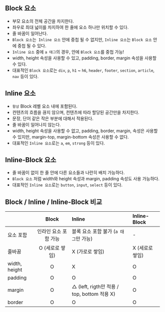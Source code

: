 ## Block 요소

- 부모 요소의 전체 공간을 차지한다.
- 좌우로 최대 넓이를 차지하여 한 줄에 요소 하나만 위치할 수 있다.
- 줄 바꿈이 일어난다.
- `Block 요소`는` Inline 요소` 안에 중첩 될 수 없지만, `Inline 요소`는 `Block 요소` 안에 중첩 될 수 있다.
- `Inline 요소` 중에 `a 태그`의 경우, 안에 `Block 요소`를 중첩 가능!
- width, height 속성을 사용할 수 있고, padding, border, margin 속성을 사용할 수 있다.
- 대표적인 `Block 요소`로는 `div`, `p`, `h1` ~ `h6`, `header`, `footer`, `section`, `article`, `nav` 등이 있다.

## Inline 요소

- `항상` Block 레벨 요소 내에 포함된다.
- 컨텐츠의 흐름을 끊지 않으며, 컨텐츠에 따라 할당된 공간만을 차지한다.
- 문장, 단어 같은 작은 부분에 대해서 적용된다.
- 줄 바꿈이 일어나지 않는다.
- width, height 속성을 사용할 수 없고, padding, border, margin, 속성은 사용할 수 있지만, margin-top, margin-bottom 속성은 사용할 수 없다.
- 대표적인 `Inline 요소`로는 `a`, `em`, `strong` 등이 있다.

## Inline-Block 요소

- 줄 바꿈이 없이 한 줄 안에 다른 요소들과 나란히 배치 가능하다.
- `Block 요소` 처럼 width와 height 속성과 margin, padding 속성도 사용 가능하다.
- 대표적인 `Inline 요소`로는 `button`, `input`, `select` 등이 있다.
 
## Block / Inline / Inline-Block 비교

| | Block | Inline | Inline-Block |
| --- | :---: | :--- | :--- |
| 요소 포함 | 인라인 요소 포함 가능 | 블록 요소 포함 불가 (`a 태그`만 가능) | - |
| 줄바꿈 | O (세로로 쌓임) | X (가로로 쌓임) | X (세로로 쌓임) |
| width, height | O | X | O |
| padding | O | O | O |
| margin | O |△ (left, rigth만 적용 / top, bottom 적용 X) | O |
| border | O | O | O |
